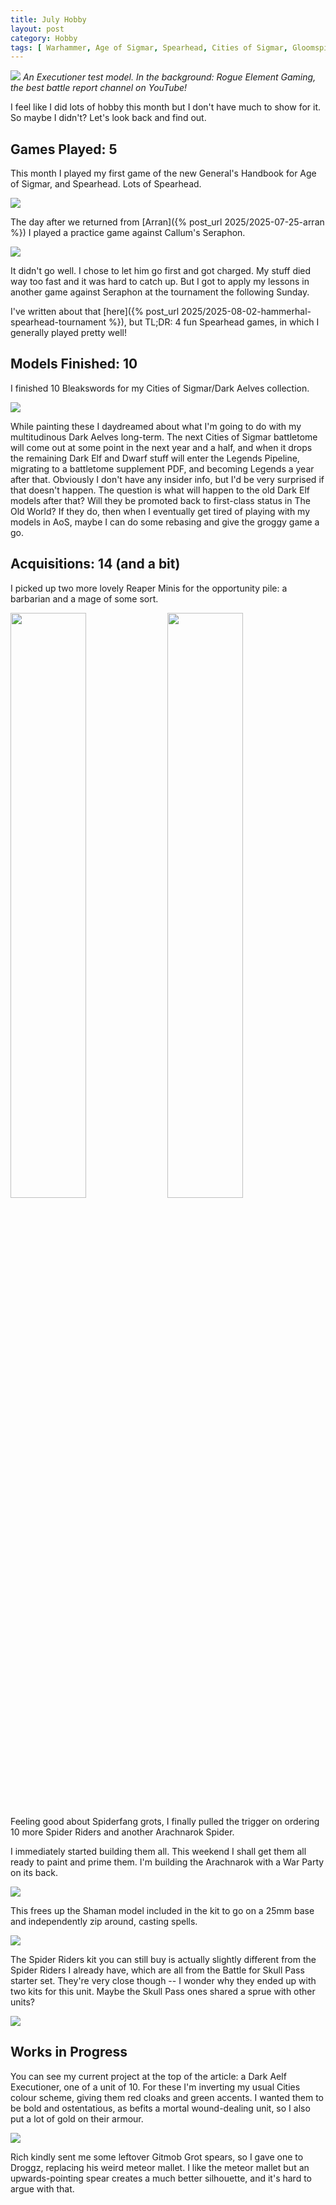 ```yaml
---
title: July Hobby
layout: post
category: Hobby
tags: [ Warhammer, Age of Sigmar, Spearhead, Cities of Sigmar, Gloomspite Gitz ]
---
```


![](/images/2025/07/hobby/executioner.jpg)
*An Executioner test model. In the background: Rogue Element Gaming, the best battle report channel on YouTube!*

I feel like I did lots of hobby this month but I don't have much to show for it. So maybe I didn't? Let's look back and find out.

<!--more-->

## Games Played: 5

This month I played my first game of the new General's Handbook for Age of Sigmar, and Spearhead. Lots of Spearhead.

![](/images/2025/07/hobby/gitz-v-tzeentch.jpg)

The day after we returned from [Arran]({% post_url 2025/2025-07-25-arran %}) I played a practice game against Callum's Seraphon.

![](/images/2025/07/hobby/spearhead.jpg)

It didn't go well. I chose to let him go first and got charged. My stuff died way too fast and it was hard to catch up. But I got to apply my lessons in another game against Seraphon at the tournament the following Sunday.

I've written about that [here]({% post_url 2025/2025-08-02-hammerhal-spearhead-tournament %}), but TL;DR: 4 fun Spearhead games, in which I generally played pretty well!

## Models Finished: 10

I finished 10 Bleakswords for my Cities of Sigmar/Dark Aelves collection. 

![](/images/2025/07/hobby/bleakswords.jpg)

While painting these I daydreamed about what I'm going to do with my multitudinous Dark Aelves long-term. The next Cities of Sigmar battletome will come out at some point in the next year and a half, and when it drops the remaining Dark Elf and Dwarf stuff will enter the Legends Pipeline, migrating to a battletome supplement PDF, and becoming Legends a year after that. Obviously I don't have any insider info, but I'd be very surprised if that doesn't happen. The question is what will happen to the old Dark Elf models after that? Will they be promoted back to first-class status in The Old World? If they do, then when I eventually get tired of playing with my models in AoS, maybe I can do some rebasing and give the groggy game a go.

## Acquisitions: 14 (and a bit)

I picked up two more lovely Reaper Minis for the opportunity pile: a barbarian and a mage of some sort.

<img src="/images/2025/07/hobby/reaper-barbarian.jpg" width="49%" style="display:inline;"/>
<img src="/images/2025/07/hobby/reaper-hellborn.jpg" width="49%" style="display:inline;"/>

Feeling good about Spiderfang grots, I finally pulled the trigger on ordering 10 more Spider Riders and another Arachnarok Spider.

I immediately started building them all. This weekend I shall get them all ready to paint and prime them. I'm building the Arachnarok with a War Party on its back.

![](/images/2025/07/hobby/arachnarok.jpg)

This frees up the Shaman model included in the kit to go on a 25mm base and independently zip around, casting spells.

![](/images/2025/07/hobby/shaman.jpg)

The Spider Riders kit you can still buy is actually slightly different from the Spider Riders I already have, which are all from the Battle for Skull Pass starter set. They're very close though -- I wonder why they ended up with two kits for this unit. Maybe the Skull Pass ones shared a sprue with other units?

![](/images/2025/07/hobby/spider-rider.jpg)

## Works in Progress

You can see my current project at the top of the article: a Dark Aelf Executioner, one of a unit of 10. For these I'm inverting my usual Cities colour scheme, giving them red cloaks and green accents. I wanted them to be bold and ostentatious, as befits a mortal wound-dealing unit, so I also put a lot of gold on their armour.

![](/images/2025/07/hobby/droggz.jpg)

Rich kindly sent me some leftover Gitmob Grot spears, so I gave one to Droggz, replacing his weird meteor mallet. I like the meteor mallet but an upwards-pointing spear creates a much better silhouette, and it's hard to argue with that.
